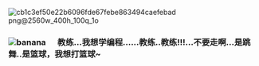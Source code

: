 ![cb1c3ef50e22b6096fde67febe863494caefebad png@2560w_400h_100q_1o](https://user-images.githubusercontent.com/37802190/154300543-b57fc549-ce8a-47c2-92ec-38e4b381ec59.png)
### ![banana](https://user-images.githubusercontent.com/37802190/154302713-d4dbb96a-66d3-47fa-9d74-d2fa8d0d203f.png) &nbsp;&nbsp;&nbsp;&nbsp;&nbsp;教练...我想学编程......教练..教练!!!...不要走啊...是跳舞..是篮球，我想打篮球~





































<!-- (Washington && Lincoln) > "all best codes" -->
